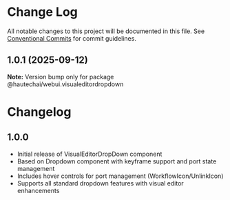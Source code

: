 # Change Log

All notable changes to this project will be documented in this file.
See [Conventional Commits](https://conventionalcommits.org) for commit guidelines.

## 1.0.1 (2025-09-12)

**Note:** Version bump only for package @hautechai/webui.visualeditordropdown

# Changelog

## 1.0.0

- Initial release of VisualEditorDropDown component
- Based on Dropdown component with keyframe support and port state management
- Includes hover controls for port management (WorkflowIcon/UnlinkIcon)
- Supports all standard dropdown features with visual editor enhancements
